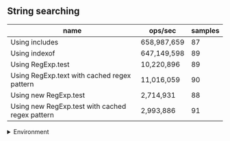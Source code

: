 ## String searching

|name|ops/sec|samples|
|-|-|-|
|Using includes|658,987,659|87|
|Using indexof|647,149,598|89|
|Using RegExp.test|10,220,896|89|
|Using RegExp.text with cached regex pattern|11,016,059|90|
|Using new RegExp.test|2,714,931|88|
|Using new RegExp.test with cached regex pattern|2,993,886|91|


<details>
<summary>Environment</summary>

* __Machine:__ linux x64 | 2 vCPUs | 6.8GB Mem
* __Run:__ Tue Oct 24 2023 17:54:59 GMT+0000 (Coordinated Universal Time)
</details>

<!--
{"environment":{"platform":"linux","arch":"x64","cpus":2,"totalMemory":6.7597503662109375},"benchmarks":[{"name":"Using includes","opsSec":658987658.9939677,"samples":8},{"name":"Using indexof","opsSec":647149597.860574,"samples":7},{"name":"Using RegExp.test","opsSec":10220896.172745954,"samples":6},{"name":"Using RegExp.text with cached regex pattern","opsSec":11016059.0002731,"samples":6},{"name":"Using new RegExp.test","opsSec":2714931.3332201447,"samples":6},{"name":"Using new RegExp.test with cached regex pattern","opsSec":2993886.2056882926,"samples":4}]}-->
